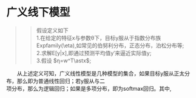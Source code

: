 # 广义线下模型  
>> 假设定义如下  
>> 1.在给定的特征x与参数θ下，目标y服从于指数分布族Expfamily(\eta),如常见的伯努利分布，正态分布，泊松分布等;  
>> 2.求解E[y|x],即通过预测平均值y′来逼近实际值y;  
>> 3.假设 $η=w^T\astx$;  

　　从上述定义可知，广义线性模型是几种模型的集合，如果目标y服从正太分布，那么即为普通线性回归；若y服从与二  
项分布，那么为逻辑回归；如果是多项分布，即为softmax回归。其中,
